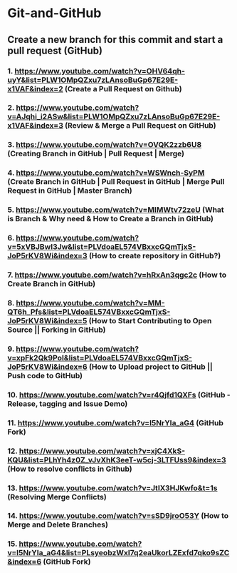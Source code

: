 # Git-and-GitHub


##  Create a new branch for this commit and start a pull request (GitHub)


### 1. https://www.youtube.com/watch?v=OHV64qh-uyY&list=PLW1OMpQZxu7zLAnsoBuGp67E29E-x1VAF&index=2 (Create a Pull Request on Github)

### 2. https://www.youtube.com/watch?v=AJqhi_i2ASw&list=PLW1OMpQZxu7zLAnsoBuGp67E29E-x1VAF&index=3 (Review & Merge a Pull Request on GitHub)

### 3. https://www.youtube.com/watch?v=OVQK2zzb6U8 (Creating Branch in GitHub | Pull Request | Merge)

### 4. https://www.youtube.com/watch?v=WSWnch-SyPM (Create Branch in GitHub | Pull Request in GitHub | Merge Pull Request in GitHub | Master Branch)

### 5. https://www.youtube.com/watch?v=MIMWtv72zeU (What is Branch & Why need & How to Create a Branch in GitHub)

### 6. https://www.youtube.com/watch?v=5xVBJBwl3Jw&list=PLVdoaEL574VBxxcGQmTjxS-JoP5rKV8Wi&index=3 (How to create repository in GitHub?)

### 7. https://www.youtube.com/watch?v=hRxAn3qgc2c (How to Create Branch in GitHub)

### 8. https://www.youtube.com/watch?v=MM-QT6h_Pfs&list=PLVdoaEL574VBxxcGQmTjxS-JoP5rKV8Wi&index=5 (How to Start Contributing to Open Source || Forking in GitHub)

### 9. https://www.youtube.com/watch?v=xpFk2Qk9PoI&list=PLVdoaEL574VBxxcGQmTjxS-JoP5rKV8Wi&index=6 (How to Upload project to GitHub || Push code to GitHub)

### 10. https://www.youtube.com/watch?v=r4Qjfd1QXFs (GitHub - Release, tagging and Issue Demo)

### 11. https://www.youtube.com/watch?v=l5NrYIa_aG4 (GitHub Fork)

### 12. https://www.youtube.com/watch?v=xjC4XkS-KQU&list=PLhYh4z0Z_vJvXhK3eeT-w5cj-3LTFUss9&index=3 (How to resolve conflicts in Github)

### 13. https://www.youtube.com/watch?v=JtIX3HJKwfo&t=1s (Resolving Merge Conflicts)

### 14. https://www.youtube.com/watch?v=sSD9jroO53Y (How to Merge and Delete Branches)

### 15. https://www.youtube.com/watch?v=l5NrYIa_aG4&list=PLsyeobzWxl7q2eaUkorLZExfd7qko9sZC&index=6 (GitHub Fork)



